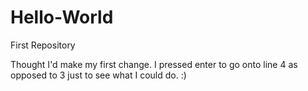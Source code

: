 # Hello-World
First Repository

Thought I'd make my first change. I pressed enter to go onto line 4 as opposed to 3 just to see what I could do. :)
